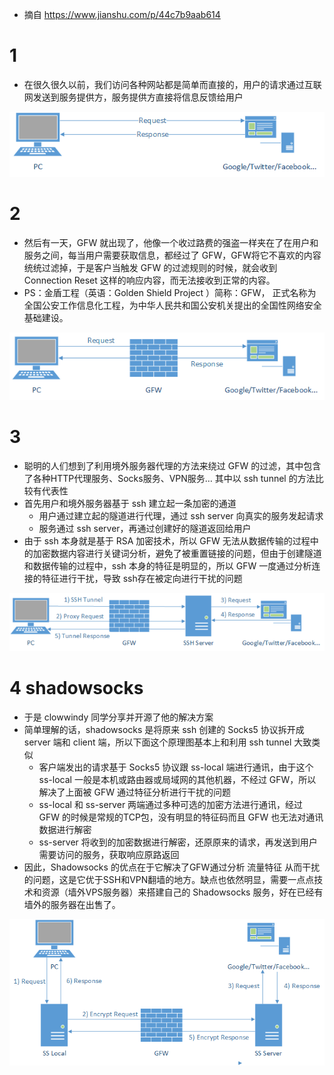 * 摘自 https://www.jianshu.com/p/44c7b9aab614

# 1
* 在很久很久以前，我们访问各种网站都是简单而直接的，用户的请求通过互联网发送到服务提供方，服务提供方直接将信息反馈给用户

![图片加载中...](./images/1.png)

# 2
* 然后有一天，GFW 就出现了，他像一个收过路费的强盗一样夹在了在用户和服务之间，每当用户需要获取信息，都经过了 GFW，GFW将它不喜欢的内容统统过滤掉，于是客户当触发 GFW 的过滤规则的时候，就会收到 Connection Reset 这样的响应内容，而无法接收到正常的内容。
* PS：金盾工程（英语：Golden Shield Project ）简称：GFW， 正式名称为全国公安工作信息化工程，为中华人民共和国公安机关提出的全国性网络安全基础建设。

![图片加载中...](./images/2.png)

# 3
* 聪明的人们想到了利用境外服务器代理的方法来绕过 GFW 的过滤，其中包含了各种HTTP代理服务、Socks服务、VPN服务… 其中以 ssh tunnel 的方法比较有代表性
* 首先用户和境外服务器基于 ssh 建立起一条加密的通道
    - 用户通过建立起的隧道进行代理，通过 ssh server 向真实的服务发起请求
    - 服务通过 ssh server，再通过创建好的隧道返回给用户
* 由于 ssh 本身就是基于 RSA 加密技术，所以 GFW 无法从数据传输的过程中的加密数据内容进行关键词分析，避免了被重置链接的问题，但由于创建隧道和数据传输的过程中，ssh 本身的特征是明显的，所以 GFW 一度通过分析连接的特征进行干扰，导致 ssh存在被定向进行干扰的问题

![图片加载中...](./images/3.png)

# 4 shadowsocks
* 于是 clowwindy 同学分享并开源了他的解决方案
* 简单理解的话，shadowsocks 是将原来 ssh 创建的 Socks5 协议拆开成 server 端和 client 端，所以下面这个原理图基本上和利用 ssh tunnel 大致类似
    - 客户端发出的请求基于 Socks5 协议跟 ss-local 端进行通讯，由于这个 ss-local 一般是本机或路由器或局域网的其他机器，不经过 GFW，所以解决了上面被 GFW 通过特征分析进行干扰的问题
    - ss-local 和 ss-server 两端通过多种可选的加密方法进行通讯，经过 GFW 的时候是常规的TCP包，没有明显的特征码而且 GFW 也无法对通讯数据进行解密
    - ss-server 将收到的加密数据进行解密，还原原来的请求，再发送到用户需要访问的服务，获取响应原路返回
* 因此，Shadowsocks 的优点在于它解决了GFW通过分析 流量特征 从而干扰的问题，这是它优于SSH和VPN翻墙的地方。缺点也依然明显，需要一点点技术和资源（墙外VPS服务器）来搭建自己的 Shadowsocks 服务，好在已经有墙外的服务器在出售了。

![图片加载中...](./images/4.png)


